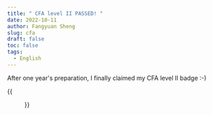 ```yaml
---
title: " CFA level II PASSED! "
date: 2022-10-11
author: Fangyuan Sheng
slug: cfa
draft: false
toc: false
tags:
  - English
---
```


After one year's preparation, I finally claimed my CFA level II badge :-) 

{{<figure src="https://hellenshengfy.github.io/cfa.jpg">}}
